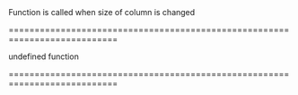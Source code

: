 <!--**
/*-------------------------------------------
    Auto-generated file. Do not modify.
-------------------------------------------

**-->
<!--d-->Function is called when size of column is changed<!--/d-->
===========================================================================
<!--hidden--><!--/hidden-->
<!--default-->undefined<!--/default-->
<!--type-->function<!--/type-->
===========================================================================

<!--shortDescription-->

<!--/shortDescription-->

<!--fullDescription-->

<!--/fullDescription-->
